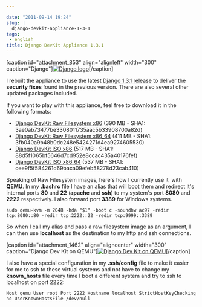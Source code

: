 ```yaml
---

date: "2011-09-14 19:24"
slug: |
  django-devkit-appliance-1-3-1
tags:
 - english
title: Django DevKit Appliance 1.3.1
---
```


\[caption id="attachment_853" align="alignleft" width="300"
caption="Django"\][![Django
logo](http://www.ogmaciel.com/wp-content/uploads/2010/03/django-logo-negative-300x136.png)](http://www.ogmaciel.com/wp-content/uploads/2010/03/django-logo-negative.png)\[/caption\]

I rebuilt the appliance to use the latest [Django 1.3.1
release](https://www.djangoproject.com/weblog/2011/sep/09/security-releases-issued/)
to deliver the **security fixes** found in the previous version. There
are also several other updated packages included.

If you want to play with this appliance, feel free to download it in the
following formats:

-   [Django DevKit Raw Filesystem
    x86](http://downloads.ogmaciel.com/djangodevkit/v1.3.1/djangodevkit-1-x86.hdd.gz)
    (390 MB - SHA1: 3ae0ab73477be3308011735aac5b33908700a82d)
-   [Django DevKit Raw Filesystem
    x86_64](http://downloads.ogmaciel.com/djangodevkit/v1.3.1/djangodevkit-1-x86_64.hdd.gz)
    (411 MB - SHA1: 3fb040a9b48b0dc248e5424271d4ea9274605530)
-   [Django DevKit ISO
    x86](http://downloads.ogmaciel.com/djangodevkit/v1.3.1/djangodevkit-1-x86-disc1.iso)
    (517 MB - SHA1: 88d5f1065bf5646d7cd952e8ccac435a40176fef)
-   [Django DevKit ISO
    x86_64](http://downloads.ogmaciel.com/djangodevkit/v1.3.1/djangodevkit-1-x86_64-disc1.iso)
    (537 MB - SHA1: cee9f5f584261d69baca09efeb58278d23cab410)

Speaking of Raw Filesystem images, here's how I currently use it  with
**QEMU**. In my **.bashrc** file I have an alias that will boot them and
redirect it's internal ports **80** and **22** (**apache** and **ssh**)
to my system's port **8080** and **2222** respectively. I also forward
port **3389** for Windows systems.

`sudo qemu-kvm -m 2048 -hda "$1" -boot c -soundhw ac97 -redir tcp:8080::80 -redir tcp:2222::22 -redir tcp:9999::3389`

So when I call my alias and pass a raw filesystem image as an argument,
I can then use **localhost** as the destination to my http and ssh
connections.

\[caption id="attachment_1462" align="aligncenter" width="300"
caption="Django Dev Kit on QEMU"\][![Django Dev Kit on
QEMU](http://en.ogmaciel.com/wp-content/uploads/2011/09/Screenshot-QEMU-1-300x175.png)](http://en.ogmaciel.com/wp-content/uploads/2011/09/Screenshot-QEMU-1.png)\[/caption\]

I also have a special configuration in my **.ssh/config** file to make
it easier for me to ssh to these virtual systems and not have to change
my **known_hosts** file every time I boot a different system and try to
ssh to localhost on port 2222:

`Host qemu User root Port 2222 Hostname localhost StrictHostKeyChecking no UserKnownHostsFile /dev/null`
